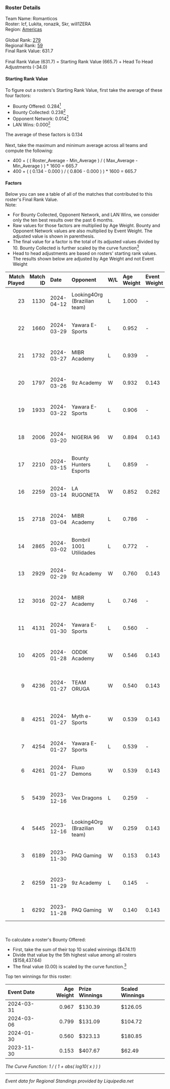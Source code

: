 ### Roster Details<br />
Team Name: Romanticos<br />
Roster: lcf, Lukita, ronazik, Skr, will1ZERA<br />
Region: [Americas]( ../standings_americas.md)<br />
<br />
Global Rank: [279](../standings_global.md)<br />
Regional Rank: [59]( ../standings_americas.md)<br />
Final Rank Value:  631.7<br />
<br />
Final Rank Value (631.7) = Starting Rank Value (665.7) + Head To Head Adjustments (-34.0)<br />

#### Starting Rank Value<br />
To figure out a rosters's Starting Rank Value, first take the average of these four factors:<br />
- Bounty Offered: 0.284[<sup>1</sup>](#table2)
- Bounty Collected: 0.238[<sup>2</sup>](#table1)
- Opponent Network: 0.014[<sup>2</sup>](#table1)
- LAN Wins: 0.000[<sup>2</sup>](#table1)

The average of these factors is 0.134<br />
<br />
Next, take the maximum and minimum average across all teams and compute the following:<br />
- 400 + ( ( Roster_Average - Min_Average ) / ( Max_Average - Min_Average ) ) * 1600 = 665.7
- 400 + ( ( 0.134 - 0.000 ) / ( 0.806 - 0.000 ) ) * 1600 = 665.7


#### Factors<br />
Below you can see a table of all of the matches that contributed to this roster's Final Rank Value.<br />
Note:<br />

- For Bounty Collected, Opponent Network, and LAN Wins, we consider only the ten best results over the past 6 months.
- Raw values for those factors are multiplied by Age Weight. Bounty and Opponent Network values are also multiplied by Event Weight. The adjusted value is shown in parenthesis.
- The final value for a factor is the total of its adjusted values divided by 10. Bounty Collected is further scaled by the curve function[<sup>3</sup>](#curveFunction)
- Head to head adjustments are based on rosters' starting rank values. The results shown below are adjusted by Age Weight and not Event Weight
<span id="table1"></span><br />


| Match Played | Match ID | Date       | Opponent                     | W/L | Age Weight | Event Weight | Bounty Collected | Opponent Network | LAN Wins      | H2H Adj. | Roster                                     |
| -: | -: | :- | :- | :- | :- | :- | :- | :- | :- | -: | :- |
|           23 |     1130 | 2024-04-12 | Looking4Org (Brazilian team) | L   | 1.000      | -            | -                | -                | -             |   -14.68 | lcf, Lukita, ronazik, Skr, will1ZERA       |
|           22 |     1660 | 2024-03-29 | Yawara E-Sports              | L   | 0.952      | -            | -                | -                | -             |   -11.41 | Lukita, ronazik, Skr, Tatu, will1ZERA      |
|           21 |     1732 | 2024-03-27 | MIBR Academy                 | L   | 0.939      | -            | -                | -                | -             |   -12.08 | Lukita, ronazik, Skr, Tatu, will1ZERA      |
|           20 |     1797 | 2024-03-26 | 9z Academy                   | W   | 0.932      | 0.143        | 0.003 (0.000)    | 0.237 (0.032)    | false (0.000) |    12.81 | Lukita, ronazik, Skr, Tatu, will1ZERA      |
|           19 |     1933 | 2024-03-22 | Yawara E-Sports              | L   | 0.906      | -            | -                | -                | -             |   -12.54 | Lukita, ronazik, Skr, Tatu, will1ZERA      |
|           18 |     2006 | 2024-03-20 | NIGERIA 96                   | W   | 0.894      | 0.143        | 0.002 (0.000)    | 0.095 (0.012)    | false (0.000) |    12.72 | Lukita, ronazik, Skr, Tatu, will1ZERA      |
|           17 |     2210 | 2024-03-15 | Bounty Hunters Esports       | L   | 0.859      | -            | -                | -                | -             |   -17.64 | Lukita, ronazik, Skr, Tatu, will1ZERA      |
|           16 |     2259 | 2024-03-14 | LA RUGONETA                  | W   | 0.852      | 0.262        | 0.000 (0.000)    | 0.096 (0.021)    | false (0.000) |    10.73 | Lukita, ronazik, Skr, Tatu, will1ZERA      |
|           15 |     2718 | 2024-03-04 | MIBR Academy                 | L   | 0.786      | -            | -                | -                | -             |    -9.05 | Lukita, ronazik, Skr, Tatu, will1ZERA      |
|           14 |     2865 | 2024-03-02 | Bombril 1001 Utilidades      | L   | 0.772      | -            | -                | -                | -             |   -11.91 | Lukita, ronazik, Skr, Tatu, will1ZERA      |
|           13 |     2929 | 2024-02-29 | 9z Academy                   | W   | 0.760      | 0.143        | 0.003 (0.000)    | 0.237 (0.026)    | false (0.000) |    10.78 | Lukita, ronazik, Skr, Tatu, will1ZERA      |
|           12 |     3016 | 2024-02-27 | MIBR Academy                 | L   | 0.746      | -            | -                | -                | -             |    -9.32 | Lukita, ronazik, Skr, Tatu, will1ZERA      |
|           11 |     4131 | 2024-01-30 | Yawara E-Sports              | L   | 0.560      | -            | -                | -                | -             |    -7.79 | Lukita, ronazik, Skr, Tatu, will1ZERA      |
|           10 |     4205 | 2024-01-28 | ODDIK Academy                | W   | 0.546      | 0.143        | 0.002 (0.000)    | 0.160 (0.012)    | false (0.000) |     7.88 | Lukita, ronazik, Skr, Tatu, will1ZERA      |
|            9 |     4236 | 2024-01-27 | TEAM ORUGA                   | W   | 0.540      | 0.143        | 0.001 (0.000)    | 0.108 (0.008)    | false (0.000) |     6.70 | gAtito, kissmyaug, pegin, rushardo, zLN    |
|            8 |     4251 | 2024-01-27 | Myth e-Sports                | W   | 0.539      | 0.143        | 0.000 (0.000)    | 0.070 (0.005)    | false (0.000) |     7.46 | crownzera, Farw, hellzaoo, MyRoN, nz1      |
|            7 |     4254 | 2024-01-27 | Yawara E-Sports              | L   | 0.539      | -            | -                | -                | -             |    -7.39 | j0w, lash, PremiuM, ritz, stAx             |
|            6 |     4261 | 2024-01-27 | Fluxo Demons                 | W   | 0.539      | 0.143        | 0.065 (0.005)    | 0.289 (0.022)    | false (0.000) |    13.85 | goddess, julih, nani, poppins, yungher     |
|            5 |     5439 | 2023-12-16 | Vex Dragons                  | L   | 0.259      | -            | -                | -                | -             |    -4.97 | Lukita, ronazik, Skr, Tatu, will1ZERA      |
|            4 |     5445 | 2023-12-16 | Looking4Org (Brazilian team) | W   | 0.259      | 0.143        | -                | 0.009 (0.000)    | false (0.000) |     1.51 | firstzera, Lukz, s1lent, Sorvet3, tormento |
|            3 |     6189 | 2023-11-30 | PAQ Gaming                   | W   | 0.153      | 0.143        | 0.000 (0.000)    | 0.000 (0.000)    | false (0.000) |     1.41 | aNgelo, bin96, bks, Black, JLK             |
|            2 |     6259 | 2023-11-29 | 9z Academy                   | L   | 0.145      | -            | -                | -                | -             |    -2.33 | divine, MaxOff, perez, slashzz, Tomate     |
|            1 |     6292 | 2023-11-28 | PAQ Gaming                   | W   | 0.140      | 0.143        | 0.000 (0.000)    | -                | -             |     1.29 | aNgelo, bin96, bks, Black, JLK             |

<br />
<span id="table2"></span><br />
To calculate a roster's Bounty Offered:<br />

- First, take the sum of their top 10 scaled winnings ($474.11)
- Divide that value by the 5th highest value among all rosters ($158,437.64)
- The final value (0.00) is scaled by the curve function.[<sup>3</sup>](#curveFunction)

Top ten winnings for this roster:<br />

| Event Date | Age Weight | Prize Winnings | Scaled Winnings |
| :- | -: | :- | :- |
| 2024-03-31 |      0.967 | $130.39        | $126.05         |
| 2024-03-06 |      0.799 | $131.09        | $104.72         |
| 2024-01-30 |      0.560 | $323.13        | $180.85         |
| 2023-11-30 |      0.153 | $407.67        | $62.49          |


<span id="curveFunction"></span>_The Curve Function: 1 / ( 1 + abs( log10( x ) ) )_<br />

---
_Event data for Regional Standings provided by Liquipedia.net_<br />
